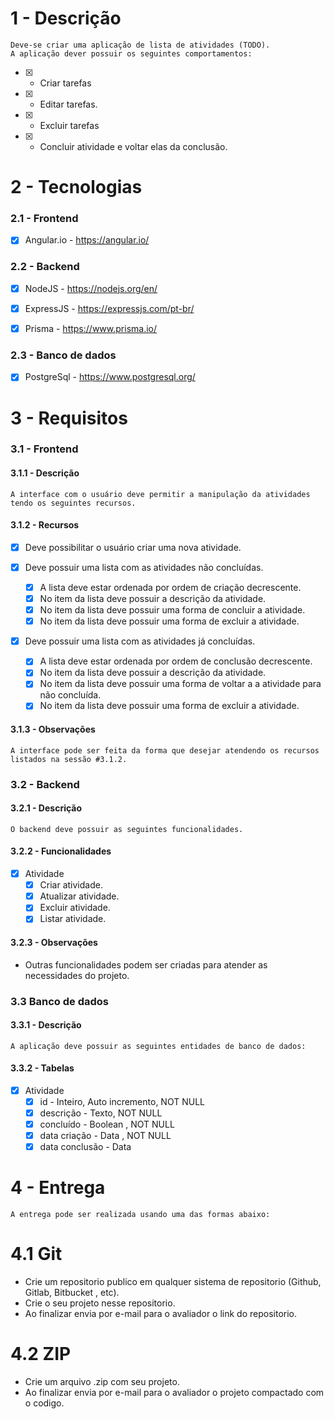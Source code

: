 # 1 - Descrição

    Deve-se criar uma aplicação de lista de atividades (TODO).
    A aplicação dever possuir os seguintes comportamentos:

* [X] - Criar tarefas
* [X] - Editar tarefas.
* [X] - Excluir tarefas
* [X] - Concluir atividade e voltar elas da conclusão.

# 2 - Tecnologias

### 2.1 - Frontend

* [X] Angular.io - <https://angular.io/>

### 2.2 - Backend

* [X] NodeJS - <https://nodejs.org/en/>

* [X] ExpressJS - <https://expressjs.com/pt-br/>

* [X] Prisma - <https://www.prisma.io/>

### 2.3 - Banco de dados

* [X] PostgreSql - <https://www.postgresql.org/>

# 3 - Requisitos

### 3.1 - Frontend

#### 3.1.1 - Descrição

    A interface com o usuário deve permitir a manipulação da atividades tendo os seguintes recursos.

#### 3.1.2 - Recursos

* [X] Deve possibilitar o usuário criar uma nova atividade.

* [X] Deve possuir uma lista com as atividades não concluídas.
  * [X] A lista deve estar ordenada por ordem de criação decrescente.
  * [X] No item da lista deve possuir a descrição da atividade.
  * [X] No item da lista deve possuir uma forma de concluir a atividade.
  * [X] No item da lista deve possuir uma forma de excluir a atividade.
* [X] Deve possuir uma lista com as atividades já concluídas.
  * [X] A lista deve estar ordenada por ordem de conclusão decrescente.
  * [X] No item da lista deve possuir a descrição da atividade.
  * [X] No item da lista deve possuir uma forma de voltar a a atividade para não concluída.
  * [X] No item da lista deve possuir uma forma de excluir a atividade.

<!-- #### 3.1.3 Modelo
[TODO] = Adicionar o link da especificação da tela. -->

#### 3.1.3 - Observações

    A interface pode ser feita da forma que desejar atendendo os recursos listados na sessão #3.1.2.
<!-- Não sendo necessário seguir o modelo da sessão 3.1.3 -->
### 3.2 - Backend

#### 3.2.1 - Descrição

    O backend deve possuir as seguintes funcionalidades.

#### 3.2.2 - Funcionalidades

* [X] Atividade
  * [X] Criar atividade.
  * [X] Atualizar atividade.
  * [X] Excluir atividade.
  * [X] Listar atividade.

#### 3.2.3 - Observações

* Outras funcionalidades podem ser criadas para atender as necessidades do projeto.

### 3.3 Banco de dados

#### 3.3.1 - Descrição

    A aplicação deve possuir as seguintes entidades de banco de dados:

#### 3.3.2 - Tabelas

* [X] Atividade
  * [X] id - Inteiro, Auto incremento, NOT NULL
  * [X] descrição - Texto, NOT NULL
  * [X] concluído - Boolean , NOT NULL
  * [X] data criação - Data , NOT NULL
  * [X] data conclusão - Data

# 4 - Entrega

    A entrega pode ser realizada usando uma das formas abaixo:

# 4.1 Git

* Crie um repositorio publico em qualquer sistema de repositorio (Github, Gitlab, Bitbucket , etc).
* Crie o seu projeto nesse repositorio.
* Ao finalizar envia por e-mail para o avaliador o link do repositorio.

# 4.2 ZIP

* Crie um arquivo .zip com seu projeto.
* Ao finalizar envia por e-mail para o avaliador o projeto compactado com o codigo.
